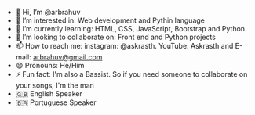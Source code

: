 - 👋 Hi, I’m @arbrahuv
- 👀 I’m interested in: Web development and Pythin language
- 🌱 I’m currently learning: HTML, CSS, JavaScript, Bootstrap and Python.
- 💞️ I’m looking to collaborate on: Front end and Python projects 
- 📫 How to reach me: instagram: @askrasth. YouTube: Askrasth and E-mail: arbrahuv@gmail.com 
- 😄 Pronouns: He/Him 
- ⚡ Fun fact: I'm also a Bassist. So if you need someone to collaborate on your songs, I'm the man 
- 🇬🇧 English Speaker 
- 🇧🇷 Portuguese Speaker
